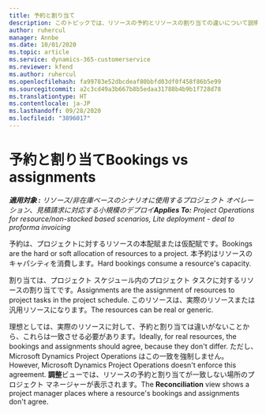 ```yaml
---
title: 予約と割り当て
description: このトピックでは、リソースの予約とリソースの割り当ての違いについて説明します。
author: ruhercul
manager: Annbe
ms.date: 10/01/2020
ms.topic: article
ms.service: dynamics-365-customerservice
ms.reviewer: kfend
ms.author: ruhercul
ms.openlocfilehash: fa99783e52dbcdeaf80bbfd03df0f458f86b5e99
ms.sourcegitcommit: a2c3cd49a3b667b8b5edaa31788b4b9b1f728d78
ms.translationtype: HT
ms.contentlocale: ja-JP
ms.lasthandoff: 09/28/2020
ms.locfileid: "3896017"
---
```

# <a name="bookings-vs-assignments"></a><span data-ttu-id="f26bb-103">予約と割り当て</span><span class="sxs-lookup"><span data-stu-id="f26bb-103">Bookings vs assignments</span></span>

<span data-ttu-id="f26bb-104">_**適用対象 :** リソース/非在庫ベースのシナリオに使用するプロジェクト オペレーション、見積請求に対応する小規模のデプロイ_</span><span class="sxs-lookup"><span data-stu-id="f26bb-104">_**Applies To:** Project Operations for resource/non-stocked based scenarios, Lite deployment - deal to proforma invoicing_</span></span>

<span data-ttu-id="f26bb-105">予約は、プロジェクトに対するリソースの本配賦または仮配賦です。</span><span class="sxs-lookup"><span data-stu-id="f26bb-105">Bookings are the hard or soft allocation of resources to a project.</span></span> <span data-ttu-id="f26bb-106">本予約はリソースのキャパシティを消費します。</span><span class="sxs-lookup"><span data-stu-id="f26bb-106">Hard bookings consume a resource's capacity.</span></span> 

<span data-ttu-id="f26bb-107">割り当ては、プロジェクト スケジュール内のプロジェクト タスクに対するリソースの割り当てです。</span><span class="sxs-lookup"><span data-stu-id="f26bb-107">Assignments are the assignment of resources to project tasks in the project schedule.</span></span> <span data-ttu-id="f26bb-108">このリソースは、実際のリソースまたは汎用リソースになります。</span><span class="sxs-lookup"><span data-stu-id="f26bb-108">The resources can be real or generic.</span></span> 

<span data-ttu-id="f26bb-109">理想としては、実際のリソースに対して、予約と割り当ては違いがないことから、これらは一致させる必要があります。</span><span class="sxs-lookup"><span data-stu-id="f26bb-109">Ideally, for real resources, the bookings and assignments should agree, because they don't differ.</span></span> <span data-ttu-id="f26bb-110">ただし、Microsoft Dynamics Project Operations はこの一致を強制しません。</span><span class="sxs-lookup"><span data-stu-id="f26bb-110">However, Microsoft Dynamics Project Operations doesn't enforce this agreement.</span></span> <span data-ttu-id="f26bb-111">**調整**ビューでは、リソースの予約と割り当てが一致しない場所のプロジェクト マネージャーが表示されます。</span><span class="sxs-lookup"><span data-stu-id="f26bb-111">The **Reconciliation** view shows a project manager places where a resource's bookings and assignments don't agree.</span></span>
